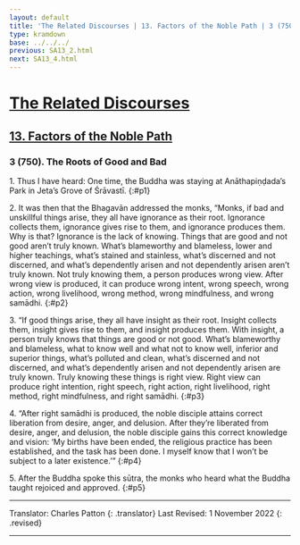 ```yaml
---
layout: default
title: 'The Related Discourses | 13. Factors of the Noble Path | 3 (750). The Roots of Good and Bad'
type: kramdown
base: ../../../
previous: SA13_2.html
next: SA13_4.html
---
```


# [The Related Discourses](../index.html)
## [13. Factors of the Noble Path](index.html)
### 3 (750). The Roots of Good and Bad

1\. Thus I have heard: One time, the Buddha was staying at Anāthapiṇḍada’s Park in Jeta’s Grove of Śrāvastī.
{:#p1}

2\. It was then that the Bhagavān addressed the monks, “Monks, if bad and unskillful things arise, they all have ignorance as their root. Ignorance collects them, ignorance gives rise to them, and ignorance produces them. Why is that? Ignorance is the lack of knowing. Things that are good and not good aren’t truly known. What’s blameworthy and blameless, lower and higher teachings, what’s stained and stainless, what’s discerned and not discerned, and what’s dependently arisen and not dependently arisen aren’t truly known. Not truly knowing them, a person produces wrong view. After wrong view is produced, it can produce wrong intent, wrong speech, wrong action, wrong livelihood, wrong method, wrong mindfulness, and wrong samādhi.
{:#p2}

3\. “If good things arise, they all have insight as their root. Insight collects them, insight gives rise to them, and insight produces them. With insight, a person truly knows that things are good or not good. What’s blameworthy and blameless, what to know well and what not to know well, inferior and superior things, what’s polluted and clean, what’s discerned and not discerned, and what’s dependently arisen and not dependently arisen are truly known. Truly knowing these things is right view. Right view can produce right intention, right speech, right action, right livelihood, right method, right mindfulness, and right samādhi.
{:#p3}

4\. “After right samādhi is produced, the noble disciple attains correct liberation from desire, anger, and delusion. After they’re liberated from desire, anger, and delusion, the noble disciple gains this correct knowledge and vision: ‘My births have been ended, the religious practice has been established, and the task has been done. I myself know that I won’t be subject to a later existence.’”
{:#p4}

5\. After the Buddha spoke this sūtra, the monks who heard what the Buddha taught rejoiced and approved.
{:#p5}

---

Translator: Charles Patton
{: .translator}
Last Revised: 1 November 2022
{: .revised}

---